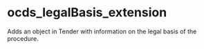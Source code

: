 # ocds_legalBasis_extension
Adds an object in Tender with information on the legal basis of the procedure.
